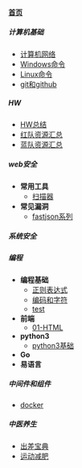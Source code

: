
#### [首页](?file=home-首页)

##### 计算机基础
- [计算机网络](?file=001-计算机基础/01-计算机网络 "计算机网络")
- [Windows命令](?file=001-计算机基础/02-Windows命令 "Windows命令")
- [Linux命令](?file=001-计算机基础/03-Linux命令 "Linux命令")
- [git和github](?file=001-计算机基础/04-git和github "git和github")

##### HW
- [HW总结](?file=002-HW/01-HW总结 "HW总结")
- [红队资源汇总](?file=002-HW/02-红队资源汇总 "红队资源汇总")
- [蓝队资源汇总](?file=002-HW/03-蓝队资源汇总 "蓝队资源汇总")

##### web安全
- **常用工具**
    - [扫描器](?file=003-web安全/00301-常用工具/01-扫描器 "扫描器")
- **常见漏洞**
    - [fastjson系列](?file=003-web安全/00302-常见漏洞/01-fastjson系列 "fastjson系列")

##### 系统安全

##### 编程
- **编程基础**
    - [正则表达式](?file=005-编程/00501-编程基础/01-正则表达式 "正则表达式")
    - [编码和字符](?file=005-编程/00501-编程基础/02-编码和字符 "编码和字符")
    - [test](?file=005-编程/00501-编程基础/03-test "test")
- **前端**
    - [01-HTML](?file=005-编程/00502-前端/00520-01-HTML "01-HTML")
- **python3**
    - [python3基础](?file=005-编程/00503-python3/01-python3基础 "python3基础")
- **Go**
- **易语言**

##### 中间件和组件
- [docker](?file=006-中间件和组件/01-docker "docker")

##### 中医养生
- [出差宝典](?file=009-中医养生/01-出差宝典 "出差宝典")
- [运动减肥](?file=009-中医养生/02-运动减肥 "运动减肥")
